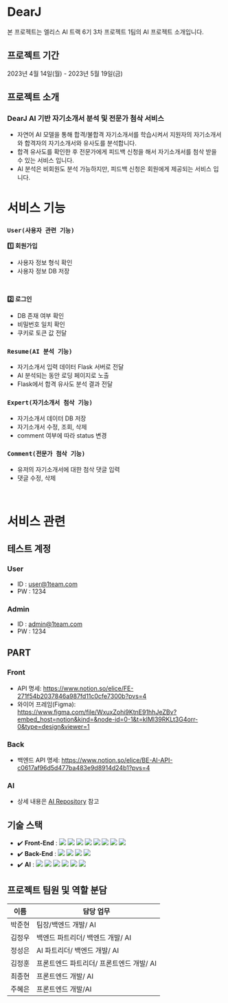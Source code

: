 # DearJ
본 프로젝트는 엘리스 AI 트랙 6기 3차 프로젝트 1팀의 AI 프로젝트 소개입니다.

## 프로젝트 기간
2023년 4월 14일(월) - 2023년 5월 19일(금)

## 프로젝트 소개
### DearJ AI 기반 자기소개서 분석 및 전문가 첨삭 서비스
 - 자연어 AI 모델을 통해 합격/불합격 자기소개서를 학습시켜서 지원자의 자기소개서와 합격자의 자기소개서와 유사도를 분석합니다.
 - 합격 유사도를 확인한 후 전문가에게 피드백 신청을 해서 자기소개서를 첨삭 받을 수 있는 서비스 입니다.
 - AI 분석은 비회원도 분석 가능하지만, 피드백 신청은 회원에게 제공되는 서비스 입니다.

# 서비스 기능
### `User(사용자 관련 기능)`
**:one: 회원가입**

 - 사용자 정보 형식 확인
 - 사용자 정보 DB 저장

<br/>

**:two: 로그인**
 - DB 존재 여부 확인
 - 비밀번호 일치 확인
 - 쿠키로 토큰 값 전달

### `Resume(AI 분석 기능)`
 - 자기소개서 입력 데이터 Flask 서버로 전달
 - AI 분석되는 동안 로딩 페이지로 노출
 - Flask에서 합격 유사도 분석 결과 전달


### `Expert(자기소개서 첨삭 기능)`
 - 자기소개서 데이터 DB 저장
 - 자기소개서 수정, 조회, 삭제
 - comment 여부에 따라 status 변경

### `Comment(전문가 첨삭 기능)`
 - 유저의 자기소개서에 대한 첨삭 댓글 입력
 - 댓글 수정, 삭제

<br/>

# 서비스 관련
## 테스트 계정
### User
 - ID : user@1team.com
 - PW : 1234

### Admin
 - ID : admin@1team.com
 - PW : 1234

## PART
### Front
 - API 명세: https://www.notion.so/elice/FE-271f54b2037846a987fd11c0cfe7300b?pvs=4
 - 와이어 프레임(Figma): https://www.figma.com/file/WxuxZohi9KtnE91hhJeZBv?embed_host=notion&kind=&node-id=0-1&t=kIMl39RKLt3G4orr-0&type=design&viewer=1

### Back
 - 백엔드 API 명세: https://www.notion.so/elice/BE-AI-API-c0617af96d5d477ba483e9d8914d24b1?pvs=4

### AI
 - 상세 내용은 <a href="https://github.com/JungHoon0814/DearJ/blob/master/AiModel.md">AI Repository</a> 참고

## 기술 스택
  - :heavy_check_mark: **Front-End** : <img src="https://img.shields.io/badge/html5-E34F26?style=flat-square&logo=html5&logoColor=white"> <img src="https://img.shields.io/badge/styled-components-DB7093?style=flat-square&logo=styled-components&logoColor=white"> <img src="https://img.shields.io/badge/TypeScript-3178C6?style=flat-square&logo=TypeScript&logoColor=white"> <img src="https://img.shields.io/badge/React-20232A?style=flat-square&logo=react&logoColor=61DAFB"> <img src="https://img.shields.io/badge/figma-%23F24E1E.svg?style=flat-square&logo=figma&logoColor=white">  <img src="https://img.shields.io/badge/Axios-5A29E4?style=flat-square&logo=Axios&logoColor=white%#5A29E4"> <img src="https://img.shields.io/badge/-emotion-D26AC2?style=flat-square&logo=emotion&logoColor=white"> <img src="https://img.shields.io/badge/Recoil-0078D4?style=flat-square&logo=Recoil&logoColor=white">
  - :heavy_check_mark: **Back-End** : <img src="https://img.shields.io/badge/NestJS-E0234E?style=flat-square&logo=NestJs&logoColor=white"> <img src="https://img.shields.io/badge/MongoDB-47A248?style=flat-square&logo=MongoDB&logoColor=white"> <img src="https://img.shields.io/badge/TypeScript-3178C6?style=flat-square&logo=TypeScript&logoColor=white"> <img src="https://img.shields.io/badge/Swagger-85EA2D?style=flat-square&logo=Swagger&logoColor=white">
  - :heavy_check_mark: **AI** : <img src="https://img.shields.io/badge/Python-3776AB?style=flat-square&logo=Python&logoColor=white"> <img src="https://img.shields.io/badge/Flask-000000?style=flat-square&logo=Flask&logoColor=white"> <img src="https://img.shields.io/badge/NumPy-013243?style=flat-square&logo=NumPy&logoColor=white"> <img src="https://img.shields.io/badge/pandas-150458?style=flat-square&logo=pandas&logoColor=white"> <img src="https://img.shields.io/badge/PyTorch-EE4C2C?style=flat-square&logo=PyTorch&logoColor=white"> <img src="https://img.shields.io/badge/scikit-learn-F7931E?style=flat-square&logo=scikit-learn&logoColor=white">

## 프로젝트 팀원 및 역할 분담 
| 이름 | 담당 업무 |
  | ------ | ------ |
  | 박준현 | 팀장/백엔드 개발/ AI |
  | 김정우 | 백엔드 파트리더/ 백엔드 개발/ AI |
  | 정성은 | AI 파트리더/ 백엔드 개발/ AI |
  | 김정훈 | 프론트엔드 파트리더/ 프론트엔드 개발/ AI |
  | 최종현 | 프론트엔드 개발/ AI |
  | 주혜은 | 프론트엔드 개발/AI |
